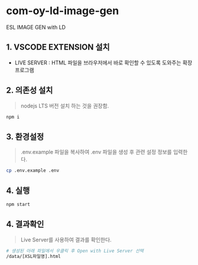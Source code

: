 # com-oy-ld-image-gen

ESL IMAGE GEN with LD

## 1. VSCODE EXTENSION 설치

- LIVE SERVER : HTML 파일을 브라우저에서 바로 확인할 수 있도록 도와주는 확장 프로그램

## 2. 의존성 설치

> nodejs LTS 버전 설치 하는 것을 권장함.

```bash
npm i
```

## 3. 환경설정

> .env.example 파일을 복사하여 .env 파일을 생성 후 관련 설정 정보를 입력한다.

```bash
cp .env.example .env
```

## 4. 실행

```bash
npm start
```

## 4. 결과확인

> Live Server를 사용하여 결과를 확인한다.

```bash
# 생성된 아래 파일에서 우클릭 후 Open with Live Server 선택
/data/[XSL파일명].html
```
